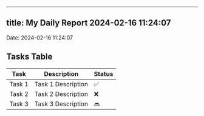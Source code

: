 
---
title: My Daily Report 2024-02-16 11:24:07
---

Date: 2024-02-16 11:24:07

## Tasks Table

| Task | Description | Status |
|------|-------------|--------|
| Task 1 | Task 1 Description | ✅ |
| Task 2 | Task 2 Description | ❌ |
| Task 3 | Task 3 Description | 🔜 |
